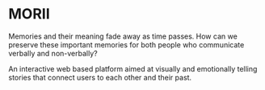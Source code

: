 # MORII

Memories and their meaning fade away as time passes. 
How can we preserve these important memories for both people who communicate verbally and non-verbally?

An interactive web based platform aimed at visually and emotionally telling stories that connect users to each other and their past.
